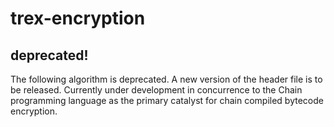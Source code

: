 # trex-encryption

## deprecated!
The following algorithm is deprecated. A new version of the header file is to be released. Currently under development in concurrence to the Chain programming language as the primary catalyst for chain compiled bytecode encryption.

